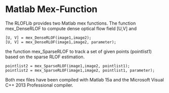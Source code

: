 # Matlab Mex-Function
The RLOFLib provides two Matlab mex functions.
The function mex_DenseRLOF to compute dense optical flow field [U,V] and

  	[U, V] = mex_DenseRLOF(image1,image2);
  	[U, V] = mex_DenseRLOF(image1,image2, parameter);
  
the function mex_SparseRLOF to track a set of given points (pointlist1) based on the sparse RLOF estimation.

	pointlist2 = mex_SparseRLOF(image1,image2, pointlist1);
	pointlist2 = mex_SparseRLOF(image1,image2, pointlist1, parameter);
	

Both mex files have been compiled with Matlab 15a and the Microsoft Visual C++ 2013 Professional compiler. 
